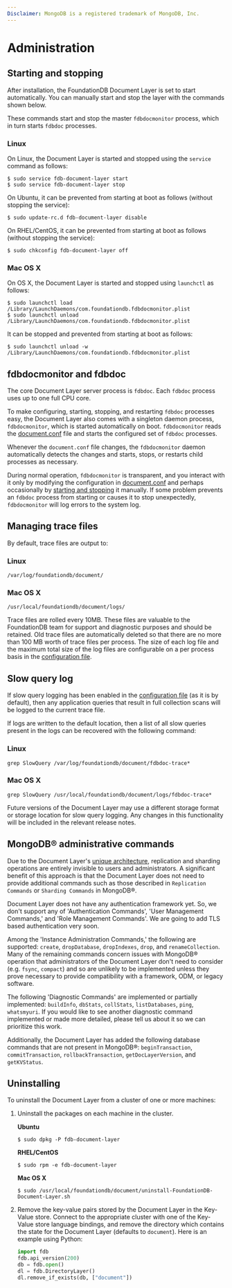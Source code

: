 ```yaml
---
Disclaimer: MongoDB is a registered trademark of MongoDB, Inc.
---
```


# Administration

## Starting and stopping

After installation, the FoundationDB Document Layer is set to start
automatically. You can manually start and stop the layer with the
commands shown below.

These commands start and stop the master `fdbdocmonitor` process, which
in turn starts `fdbdoc` processes.

### Linux

On Linux, the Document Layer is started and stopped using the `service`
command as follows:

```
$ sudo service fdb-document-layer start
$ sudo service fdb-document-layer stop
```

On Ubuntu, it can be prevented from starting at boot as follows (without
stopping the service):

```
$ sudo update-rc.d fdb-document-layer disable
```

On RHEL/CentOS, it can be prevented from starting at boot as follows
(without stopping the service):

```
$ sudo chkconfig fdb-document-layer off 
```

### Mac OS X

On OS X, the Document Layer is started and stopped using `launchctl` as
follows:

```
$ sudo launchctl load /Library/LaunchDaemons/com.foundationdb.fdbdocmonitor.plist
$ sudo launchctl unload /Library/LaunchDaemons/com.foundationdb.fdbdocmonitor.plist
```

It can be stopped and prevented from starting at boot as follows:

```
$ sudo launchctl unload -w /Library/LaunchDaemons/com.foundationdb.fdbdocmonitor.plist
```

## fdbdocmonitor and fdbdoc

The core Document Layer server process is `fdbdoc`. Each `fdbdoc`
process uses up to one full CPU core.

To make configuring, starting, stopping, and restarting `fdbdoc`
processes easy, the Document Layer also comes with a singleton daemon
process, `fdbdocmonitor`, which is started automatically on boot.
`fdbdocmonitor` reads the [document.conf](configuration.md) file and
starts the configured set of `fdbdoc` processes.

Whenever the `document.conf` file changes, the `fdbdocmonitor` daemon
automatically detects the changes and starts, stops, or restarts child
processes as necessary.

During normal operation, `fdbdocmonitor` is transparent, and you
interact with it only by modifying the configuration in [document.conf](configuration.md)
and perhaps occasionally by [starting and stopping](administration.md) it manually. If some problem
prevents an `fdbdoc` process from starting or causes it to stop
unexpectedly, `fdbdocmonitor` will log errors to the system log.

## Managing trace files

By default, trace files are output to:

  ### Linux
  
  `/var/log/foundationdb/document/`
  
  ### Mac OS X
  
  `/usr/local/foundationdb/document/logs/`

Trace files are rolled every 10MB. These files are valuable to the
FoundationDB team for support and diagnostic purposes and should be
retained. Old trace files are automatically deleted so that there
are no more than 100 MB worth of trace files per process. The size of each log file and the
maximum total size of the log files are configurable on a per process basis in the [configuration file](configuration.md).

## Slow query log

If slow query logging has been enabled in the [configuration
file](configuration.md) (as it is by default), then any application queries
that result in full collection scans will be logged to the current trace
file.

If logs are written to the default location, then a list of all slow
queries present in the logs can be recovered with the following command:

  ### Linux
  
  `grep SlowQuery /var/log/foundationdb/document/fdbdoc-trace*`
  
  ### Mac OS X
  
  `grep SlowQuery /usr/local/foundationdb/document/logs/fdbdoc-trace*`


Future versions of the Document Layer may use a different storage format
or storage location for slow query logging. Any changes in this
functionality will be included in the relevant release notes.


## MongoDB® administrative commands

Due to the Document Layer's [unique architecture](architecture.md),
replication and sharding operations are entirely invisible to users and
administrators. A significant benefit of this approach is that the Document
Layer does not need to provide additional commands such as those described 
in `Replication Commands` or `Sharding Commands` in MongoDB®.

Document Layer does not have any authentication framework yet. So, we don't
support any of 'Authentication Commands', 'User Management
Commands,' and 'Role Management Commands'. We are going to add TLS based authentication
very soon.

Among the 'Instance Administration Commands,' the following are
supported: `create`, `dropDatabase`, `dropIndexes`, `drop`, and
`renameCollection`. Many of the remaining commands concern issues with
MongoDB® operation that administrators of the Document Layer don't need
to consider (e.g. `fsync`, `compact`) and so are unlikely to be
implemented unless they prove necessary to provide compatibility with a
framework, ODM, or legacy software.

The following 'Diagnostic Commands' are implemented or partially
implemented: `buildInfo`, `dbStats`, `collStats`, `listDatabases`,
`ping`, `whatsmyuri`. If you would like to see another diagnostic
command implemented or made more detailed, please tell us about it so we
can prioritize this work.

Additionally, the Document Layer has added the following database commands
that are not present in MongoDB®: `beginTransaction`,
`commitTransaction`, `rollbackTransaction`, `getDocLayerVersion`, and
`getKVStatus`.

## Uninstalling

To uninstall the Document Layer from a cluster of one or more machines:

1.  Uninstall the packages on each machine in the cluster.
    
    **Ubuntu**
        
    ```
    $ sudo dpkg -P fdb-document-layer
    ```    
    
    **RHEL/CentOS**
        
    ```
    $ sudo rpm -e fdb-document-layer
    ```

    **Mac OS X**

    ```
    $ sudo /usr/local/foundationdb/document/uninstall-FoundationDB-Document-Layer.sh
    ```    
    
2.  Remove the key-value pairs stored by the Document Layer in the
    Key-Value store. Connect to the appropriate cluster with one of the Key-Value store
    language bindings, and remove the directory which contains the
    state for the Document Layer (defaults to `document`). Here is an example using Python: 

    ```python
    import fdb
    fdb.api_version(200)
    db = fdb.open()
    dl = fdb.DirectoryLayer()
    dl.remove_if_exists(db, ["document"])
    ```

